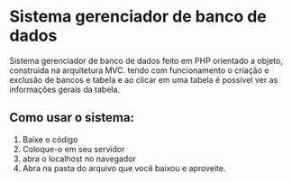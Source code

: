 # Sistema gerenciador de banco de dados

Sistema gerenciador de banco de dados feito em PHP orientado a objeto, construida na arquitetura MVC. tendo com funcionamento o criação e exclusão de bancos e tabela e ao clicar em uma tabela é possivel ver as informações gerais da tabela.

## Como usar o sistema:

<ol>
    <li>Baixe o código</li>
    <li>Coloque-o em seu servidor</li>
    <li>abra o localhost no navegador</li>
    <li>Abra na pasta do arquivo que você baixou e aproveite.</li>
</ol>